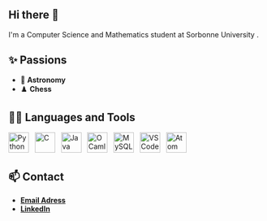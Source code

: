 ## Hi there 👋 
I'm a Computer Science and Mathematics student at Sorbonne University . 

## ✨ Passions
- 🔭 **Astronomy**
- ♟️ **Chess**

## 👨‍💻 Languages and Tools
<p>
  <img src="https://skillicons.dev/icons?i=python" alt="Python" width="40" height="40"/>&nbsp;&nbsp;
  <img src="https://skillicons.dev/icons?i=c" alt="C" width="40" height="40"/>&nbsp;&nbsp;
  <img src="https://skillicons.dev/icons?i=java" alt="Java" width="40" height="40"/>&nbsp;&nbsp;
  <img src="https://skillicons.dev/icons?i=ocaml" alt="OCaml" width="40" height="40"/>&nbsp;&nbsp;
  <img src="https://skillicons.dev/icons?i=mysql" alt="MySQL" width="40" height="40"/>&nbsp;&nbsp;
  <img src="https://skillicons.dev/icons?i=vscode" alt="VSCode" width="40" height="40"/>&nbsp;&nbsp;
  <img src="https://skillicons.dev/icons?i=atom" alt="Atom" width="40" height="40"/>
</p>



## 📫 Contact
- [**Email Adress**](mailto:Belgacem.Smaali@etu.sorbonne-universite.fr)
- [**LinkedIn**](https://www.linkedin.com/in/belgacem-s-a021a7304/)
